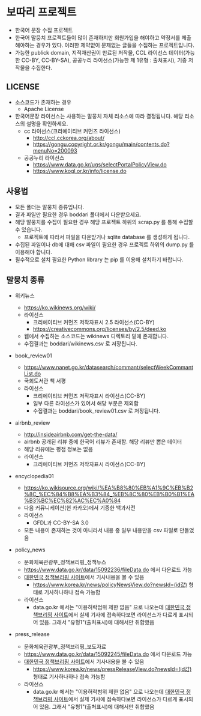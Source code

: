 # 보따리 프로젝트
* 한국어 문장 수집 프로젝트
* 한국어 말뭉치 프로젝트들이 많이 존재하지만 회원가입을 해야하고 약정서를 제출해야하는 경우가 있다.
 이러한 제약없이 문제없는 글들을 수집하는 프로젝트입니다. 
* 가능한 publick domain, 지적재산권이 만료된 저작물, CCL 라이선스 데이터(가능한 CC-BY, CC-BY-SA),  공공누리 라이선스(가능한 제 1유형 : 출처표시), 기증 저작물을 수집한다.


## LICENSE
* 소스코드가 존재하는 경우 
  * Apache License
* 한국어문장 라이선스는 사용하는 말뭉치 자체 리소스에 따라 결정됩니다. 해당 리소스의 설명을 확인하세요.
  * cc 라이선스(크리에이티브 커먼즈 라이선스)
    * http://ccl.cckorea.org/about/
    * https://gongu.copyright.or.kr/gongu/main/contents.do?menuNo=200093
  * 공공누리 라이선스
    * https://www.data.go.kr/ugs/selectPortalPolicyView.do
    * https://www.kogl.or.kr/info/license.do

## 사용법
* 모든 폴더는 말뭉치 종류입니다. 
* 결과 파일만 필요한 경우 boddari 폴더에서 다운받으세요.
* 해당 말뭉치를 수집이 필요한 경우 해당 프로젝트 하위의 scrap.py 를 통해 수집할 수 있습니다.
  * 프로젝트에 따라서 파일을 다운받거나 sqlite database 를 생성하게 됩니다.
* 수집된 파일이나 db에 대해 csv 파일이 필요한 경우 프로젝트 하위의 dump.py 를 이용해야 합니다.
* 필수적으로 설치 필요한 Python library 는 pip 를 이용해 설치하기 바랍니다. 

## 말뭉치 종류
* 위키뉴스
  * https://ko.wikinews.org/wiki/
  * 라이선스
    * 크리에이티브 커먼즈 저작자표시 2.5 라이선스(CC-BY)
    * https://creativecommons.org/licenses/by/2.5/deed.ko
  * 웹에서 수집하는 소스코드는 wikinews 디렉토리 밑에 존재합니다.
  * 수집결과는 boddari/wikinews.csv 로 저장됩니다.

* book_review01
  * https://www.nanet.go.kr/datasearch/commant/selectWeekCommantList.do
  * 국회도서관 책 서평
  * 라이선스
    * 크리에이티브 커먼즈 저작자표시 라이선스(CC-BY)
    * 일부 다른 라이선스가 있어서 해당 부분은 제외함
    * 수집결과는 boddari/book_review01.csv 로 저장됩니다.

* airbnb_review
  * http://insideairbnb.com/get-the-data/
  * airbnb 공개된 리뷰 중에 한국어 리뷰가 존재함. 해당 리뷰만 뽑은 데이터
  * 해당 리뷰에는 평점 정보는 없음
  * 라이선스
    * 크리에이티브 커먼즈 저작자표시 라이선스(CC-BY)

* encyclopedia01
  * https://ko.wikisource.org/wiki/%EA%B8%80%EB%A1%9C%EB%B2%8C_%EC%84%B8%EA%B3%84_%EB%8C%80%EB%B0%B1%EA%B3%BC%EC%82%AC%EC%A0%84
  * 다음 커뮤니케이션(현 카카오)에서 기증한 백과사전
  * 라이선스
    * GFDL과 CC-BY-SA 3.0
  * 모든 내용이 존재하는 것이 아니라서 내용 중 일부 내용만을 csv 파일로 만들었음

* policy_news
  * 문화체육관광부_정책브리핑_정책뉴스
  * https://www.data.go.kr/data/15092236/fileData.do 에서 다운로드 가능
  * [대한민국 정책브리핑 사이트](korea.kr)에서 기사내용을 볼 수 있음
    * https://www.korea.kr/news/policyNewsView.do?newsId=(id값) 형태로 기사하나하나 접속 가능함
  * 라이선스
    * data.go.kr 에서는 "이용허락범위 제한 없음" 으로 나오는데 [대한민국 정책브리핑 사이트](korea.kr)에서 실제 기사에 접속하다보면 라이선스가 다르게 표시되어 있음. 그래서 "유형1"(출처표시)에 대해서만 취합했음

* press_release
  * 문화체육관광부_정책브리핑_보도자료
  * https://www.data.go.kr/data/15092245/fileData.do 에서 다운로드 가능
  * [대한민국 정책브리핑 사이트](korea.kr)에서 기사내용을 볼 수 있음
    * https://www.korea.kr/news/pressReleaseView.do?newsId=(id값) 형태로 기사하나하나 접속 가능함
  * 라이선스
    * data.go.kr 에서는 "이용허락범위 제한 없음" 으로 나오는데 [대한민국 정책브리핑 사이트](korea.kr)에서 실제 기사에 접속하다보면 라이선스가 다르게 표시되어 있음. 그래서 "유형1"(출처표시)에 대해서만 취합했음